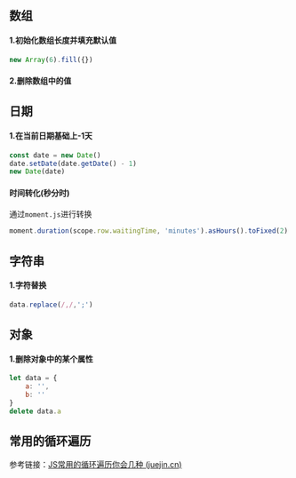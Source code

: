 ## 数组

#### 1.初始化数组长度并填充默认值

```javascript
new Array(6).fill({})
```

#### 2.删除数组中的值



## 日期

#### 1.在当前日期基础上-1天

```javascript
const date = new Date()
date.setDate(date.getDate() - 1)
new Date(date)
```

#### 时间转化(秒分时)

通过`moment.js`进行转换

```javascript
moment.duration(scope.row.waitingTime, 'minutes').asHours().toFixed(2)
```



## 字符串

#### 1.字符替换

```javascript
data.replace(/,/,';')
```

## 对象

#### 1.删除对象中的某个属性

```javascript
let data = {
    a: '',
    b: ''
}
delete data.a
```

## 常用的循环遍历

参考链接：[JS常用的循环遍历你会几种 (juejin.cn)](https://juejin.cn/post/6966390357005172773)